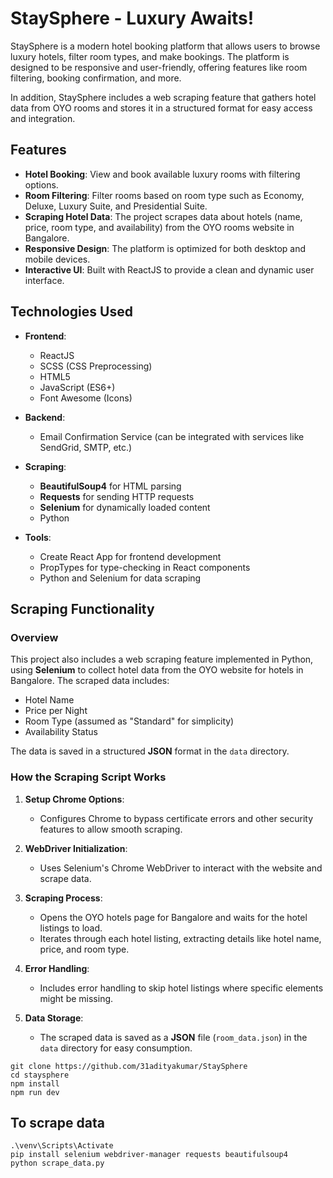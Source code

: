 # StaySphere - Luxury Awaits!

StaySphere is a modern hotel booking platform that allows users to browse luxury hotels, filter room types, and make bookings. The platform is designed to be responsive and user-friendly, offering features like room filtering, booking confirmation, and more.

In addition, StaySphere includes a web scraping feature that gathers hotel data from OYO rooms and stores it in a structured format for easy access and integration.

## Features

- **Hotel Booking**: View and book available luxury rooms with filtering options.
- **Room Filtering**: Filter rooms based on room type such as Economy, Deluxe, Luxury Suite, and Presidential Suite.
- **Scraping Hotel Data**: The project scrapes data about hotels (name, price, room type, and availability) from the OYO rooms website in Bangalore.
- **Responsive Design**: The platform is optimized for both desktop and mobile devices.
- **Interactive UI**: Built with ReactJS to provide a clean and dynamic user interface.

## Technologies Used

- **Frontend**:
  - ReactJS
  - SCSS (CSS Preprocessing)
  - HTML5
  - JavaScript (ES6+)
  - Font Awesome (Icons)
  
- **Backend**:
  - Email Confirmation Service (can be integrated with services like SendGrid, SMTP, etc.)

- **Scraping**:
  - **BeautifulSoup4** for HTML parsing
  - **Requests** for sending HTTP requests
  - **Selenium** for dynamically loaded content
  - Python

- **Tools**:
  - Create React App for frontend development
  - PropTypes for type-checking in React components
  - Python and Selenium for data scraping

## Scraping Functionality

### Overview
This project also includes a web scraping feature implemented in Python, using **Selenium** to collect hotel data from the OYO website for hotels in Bangalore. The scraped data includes:

- Hotel Name
- Price per Night
- Room Type (assumed as "Standard" for simplicity)
- Availability Status

The data is saved in a structured **JSON** format in the `data` directory.

### How the Scraping Script Works

1. **Setup Chrome Options**:
   - Configures Chrome to bypass certificate errors and other security features to allow smooth scraping.
   
2. **WebDriver Initialization**:
   - Uses Selenium's Chrome WebDriver to interact with the website and scrape data.
   
3. **Scraping Process**:
   - Opens the OYO hotels page for Bangalore and waits for the hotel listings to load.
   - Iterates through each hotel listing, extracting details like hotel name, price, and room type.
   
4. **Error Handling**:
   - Includes error handling to skip hotel listings where specific elements might be missing.
   
5. **Data Storage**:
   - The scraped data is saved as a **JSON** file (`room_data.json`) in the `data` directory for easy consumption.

```
git clone https://github.com/31adityakumar/StaySphere
cd staysphere
npm install
npm run dev
```

## To scrape data
```
.\venv\Scripts\Activate
pip install selenium webdriver-manager requests beautifulsoup4
python scrape_data.py
```
